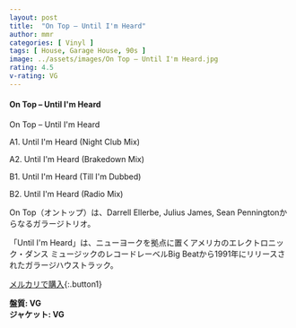 ```yaml
---
layout: post
title:  "On Top – Until I'm Heard"
author: mmr
categories: [ Vinyl ]
tags: [ House, Garage House, 90s ]
image: ../assets/images/On Top – Until I'm Heard.jpg
rating: 4.5
v-rating: VG
---
```


#### On Top – Until I'm Heard

On Top – Until I'm Heard

A1. Until I'm Heard (Night Club Mix)

A2. Until I'm Heard (Brakedown Mix)

B1. Until I'm Heard (Till I'm Dubbed)

B2. Until I'm Heard (Radio Mix)

On Top（オントップ）は、Darrell Ellerbe, Julius James, Sean Penningtonからなるガラージトリオ。

「Until I'm Heard」は、ニューヨークを拠点に置くアメリカのエレクトロニック・ダンス ミュージックのレコードレーベルBig Beatから1991年にリリースされたガラージハウストラック。

[メルカリで購入](https://jp.mercari.com/item/m58755691965?afid=6142608987){:.button1}

<div class="mt-4 mb-4 d-flex align-items-center">
<strong class="mr-1">盤質: VG</strong>
</div>
<div class="mt-4 mb-4 d-flex align-items-center">
<strong class="mr-1">ジャケット: VG</strong>
</div>
